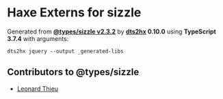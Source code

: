 # Haxe Externs for sizzle

Generated from **[@types/sizzle v2.3.2](https://github.com/DefinitelyTyped/DefinitelyTyped#readme)** by **[dts2hx](https://github.com/haxiomic/dts2hx) 0.10.0** using **TypeScript 3.7.4** with arguments:

	dts2hx jquery --output _generated-libs

## Contributors to @types/sizzle
- [Leonard Thieu](https://github.com/leonard-thieu)